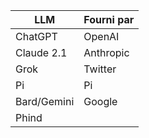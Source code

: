 | LLM         | Fourni par |
| ----------- | ---------- |
| ChatGPT     | OpenAI     |
| Claude 2.1  | Anthropic  |
| Grok        | Twitter    |
| Pi          | Pi         |
| Bard/Gemini | Google     |
| Phind       |            |